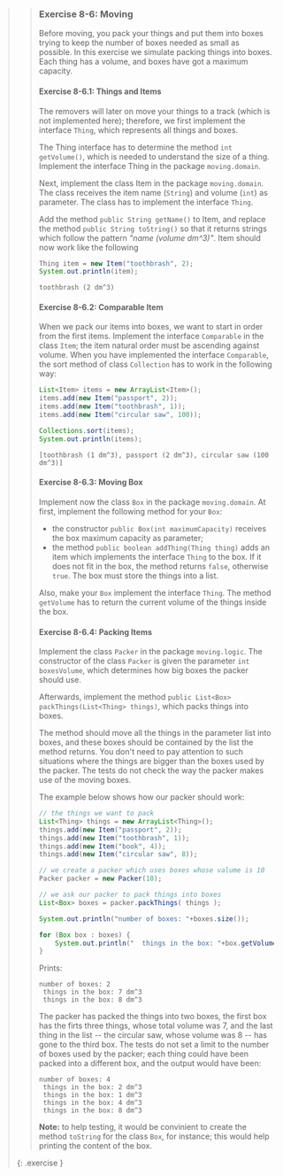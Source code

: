 >> ### Exercise 8-6: Moving
>>
>> Before moving, you pack your things and put them into boxes trying to keep the number of boxes needed as small as possible. In this exercise we simulate packing things into boxes. Each thing has a volume, and boxes have got a maximum capacity.
>>
>> #### Exercise 8-6.1: Things and Items
>>
>>The removers will later on move your things to a track (which is not implemented here); therefore, we first implement the interface `Thing`, which represents all things and boxes.
>>
>>The Thing interface has to determine the method `int getVolume()`, which is needed to understand the size of a thing. Implement the interface Thing in the package `moving.domain`.
>>
>>Next, implement the class Item in the package `moving.domain`. The class receives the item name (`String`) and volume (`int`) as parameter. The class has to implement the interface `Thing`.
>>
>>Add the method `public String getName()` to Item, and replace the method `public String toString()` so that it returns strings which follow the pattern *"name (volume dm^3)"*. Item should now work like the following
>>
>>```java
>> Thing item = new Item("toothbrash", 2);
>> System.out.println(item);
>>```
>>
>>```output
>> toothbrash (2 dm^3)
>>```  
>>
>> #### Exercise 8-6.2: Comparable Item
>>
>> When we pack our items into boxes, we want to start in order from the first items. Implement the interface `Comparable` in the class `Item`; the item natural order must be ascending against volume. When you have implemented the interface `Comparable`, the sort method of class `Collection` has to work in the following way:
>>
>>```java
>> List<Item> items = new ArrayList<Item>();
>> items.add(new Item("passport", 2));
>> items.add(new Item("toothbrash", 1));
>> items.add(new Item("circular saw", 100));
>>
>> Collections.sort(items);
>> System.out.println(items);
>>```
>>
>>```output
>>[toothbrash (1 dm^3), passport (2 dm^3), circular saw (100 dm^3)]
>>```
>>
>> #### Exercise 8-6.3: Moving Box
>>
>> Implement now the class `Box` in the package `moving.domain`. At first, implement the following method for your `Box`:
>>
>>* the constructor `public Box(int maximumCapacity)` receives the box maximum capacity as parameter;
>>* the method `public boolean addThing(Thing thing)` adds an item which implements the interface `Thing` to the box. If it does not fit in the box, the method returns `false`, otherwise `true`. The box must store the things into a list.
>>
>> Also, make your `Box` implement the interface `Thing`. The method `getVolume` has to return the current volume of the things inside the box.
>>
>> #### Exercise 8-6.4: Packing Items
>>
>> Implement the class `Packer` in the package `moving.logic`. The constructor of the class `Packer` is given the parameter `int boxesVolume`, which determines how big boxes the packer should use.
>>
>> Afterwards, implement the method `public List<Box> packThings(List<Thing> things)`, which packs things into boxes.
>>
>> The method should move all the things in the parameter list into boxes, and these boxes should be contained by the list the method returns. You don't need to pay attention to such situations where the things are bigger than the boxes used by the packer. The tests do not check the way the packer makes use of the moving boxes.
>>
>> The example below shows how our packer should work:
>>
>>```java
>> // the things we want to pack
>> List<Thing> things = new ArrayList<Thing>();
>> things.add(new Item("passport", 2));
>> things.add(new Item("toothbrash", 1));
>> things.add(new Item("book", 4));
>> things.add(new Item("circular saw", 8));
>>
>> // we create a packer which uses boxes whose valume is 10
>> Packer packer = new Packer(10);
>>
>> // we ask our packer to pack things into boxes
>> List<Box> boxes = packer.packThings( things );
>>
>> System.out.println("number of boxes: "+boxes.size());
>>
>> for (Box box : boxes) {
>>     System.out.println("  things in the box: "+box.getVolume()+" dm^3");
>> }
>>```
>>
>>Prints:
>>
>>```output
>>number of boxes: 2
>>  things in the box: 7 dm^3
>>  things in the box: 8 dm^3
>>```
>>
>>The packer has packed the things into two boxes, the first box has the firts three things, whose total volume was 7, and the last thing in the list -- the circular saw, whose volume was 8 -- has gone to the third box. The tests do not set a limit to the number of boxes used by the packer; each thing could have been packed into a different box, and the output would have been:
>>
>>```output
>>number of boxes: 4
>>  things in the box: 2 dm^3
>>  things in the box: 1 dm^3
>>  things in the box: 4 dm^3
>>  things in the box: 8 dm^3
>>```
>>**Note:** to help testing, it would be convinient to create the method `toString` for the class `Box`, for instance; this would help printing the content of the box.
>>
>{: .exercise }